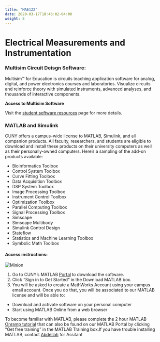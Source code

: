 ```yaml
---
title: "MAE122"
date: 2020-03-17T18:46:02-04:00
weight: 8
---
```


#  Electrical Measurements and Instrumentation 

### Multisim Circuit Deisgn Software:

Multisim™ for Education is circuits teaching application software for analog, digital, and power electronics courses and laboratories. Visualize circuits and reinforce theory with simulated instruments, advanced analyses, and thousands of interactive components.

**Access to Multisim Software** 

Visit the [student software resources](/engineering/software/) page for more details.

### MATLAB and Simulink

CUNY offers a campus-wide license to MATLAB, Simulink, and all companion products.  All faculty, researchers, and students are eligible to download and install these products on their university computers as well as their personally-owned computers.  Here’s a sampling of the add-on products available: 

- Bioinformatics Toolbox  
- Control System Toolbox  
- Curve Fitting Toolbox  
- Data Acquisition Toolbox  
- DSP System Toolbox  
- Image Processing Toolbox  
- Instrument Control Toolbox  
- Optimization Toolbox  
- Parallel Computing Toolbox
- Signal Processing Toolbox  
- Simscape  
- Simscape Multibody 
- Simulink Control Design
- Stateflow  
- Statistics and Machine Learning Toolbox 
- Symbolic Math Toolbox 

#### Access instructions:

![Minion](https://www.mathworks.com/products/matlab-online/_jcr_content/mainParsys/band_copy/mainParsys/column_0_copy/2/image.adapt.full.high.png/1576146280581.png)

1. Go to CUNY’s MATLAB [Portal](https://www.mathworks.com/academia/tah-portal/city-university-of-new-york-1111017.html) to download the software. 
2. Click “Sign in to Get Started” in the Download MATLAB box. 
3. You will be asked to create a MathWorks Account using your campus email account.  Once you do that, you will be associated to our MATLAB license and will be able to:

- Download and activate software on your personal computer
- Start using MATLAB Online from a web browser

To become familiar with MATLAB, please complete the 2 hour MATLAB [Onramp tutorial](https://matlabacademy.mathworks.com/) that can also be found on our MATLAB Portal by clicking “Get free training” in the MATLAB Training box.If you have trouble installing MATLAB, contact [Abdellah](mailto:aaitelmouden@lagcc.cuny.edu) for Assitant


